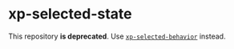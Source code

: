 # xp-selected-state

This repository **is deprecated**. Use [`xp-selected-behavior`](https://github.com/expandjs/xp-selected-behavior) instead.
